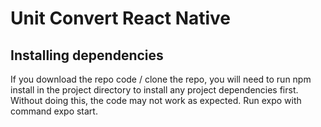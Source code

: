 # **Unit Convert React Native**
## **Installing dependencies**
If you download the repo code / clone the repo, you will need to run npm install in the project directory to install any project dependencies first. Without doing this, the code may not work as expected. Run expo with command expo start.